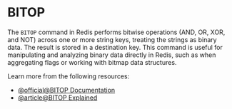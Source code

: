 # BITOP

The `BITOP` command in Redis performs bitwise operations (AND, OR, XOR, and NOT) across one or more string keys, treating the strings as binary data. The result is stored in a destination key. This command is useful for manipulating and analyzing binary data directly in Redis, such as when aggregating flags or working with bitmap data structures.

Learn more from the following resources:

- [@official@BITOP Documentation](https://redis.io/docs/latest/commands/bitop/)
- [@article@BITOP Explained](https://www.dragonflydb.io/docs/command-reference/strings/bitop)